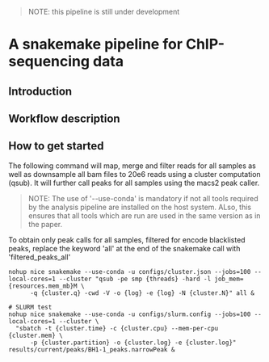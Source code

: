 > NOTE: this pipeline is still under development

# A snakemake pipeline for ChIP-sequencing data

## Introduction

## Workflow description

## How to get started

The following command will map, merge and filter reads for all samples as well
as downsample all bam files to 20e6 reads using a cluster computation (qsub).
It will further call peaks for all samples using the macs2 peak caller.

> NOTE: The use of '--use-conda' is mandatory if not all tools required by the 
> analysis pipeline are installed on the host system. ALso, this ensures that
> all tools which are run are used in the same version as in the paper.

To obtain only peak calls for all samples, filtered for encode blacklisted peaks,
replace the keyword 'all' at the end of the snakemake call with 'filtered_peaks_all'

```{bash} 
nohup nice snakemake --use-conda -u configs/cluster.json --jobs=100 --local-cores=1 --cluster "qsub -pe smp {threads} -hard -l job_mem={resources.mem_mb}M \
      -q {cluster.q} -cwd -V -o {log} -e {log} -N {cluster.N}" all &

# SLURM test
nohup nice snakemake --use-conda -u configs/slurm.config --jobs=100 --local-cores=1 --cluster \
  "sbatch -t {cluster.time} -c {cluster.cpu} --mem-per-cpu {cluster.mem} \
      -p {cluster.partition} -o {cluster.log} -e {cluster.log}" results/current/peaks/BH1-1_peaks.narrowPeak &

```
